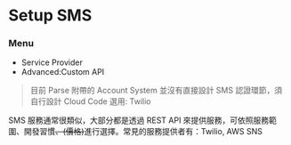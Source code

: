 # Setup SMS

### Menu

* Service Provider
* Advanced:Custom API

> 目前 Parse 附帶的 Account System 並沒有直接設計 SMS 認證環節，須自行設計
> Cloud Code 選用: Twilio

SMS 服務通常很類似，大部分都是透過 REST API 來提供服務，可依照服務範圍、開發習慣~~、\(價格\)~~進行選擇。常見的服務提供者有：Twilio, AWS SNS